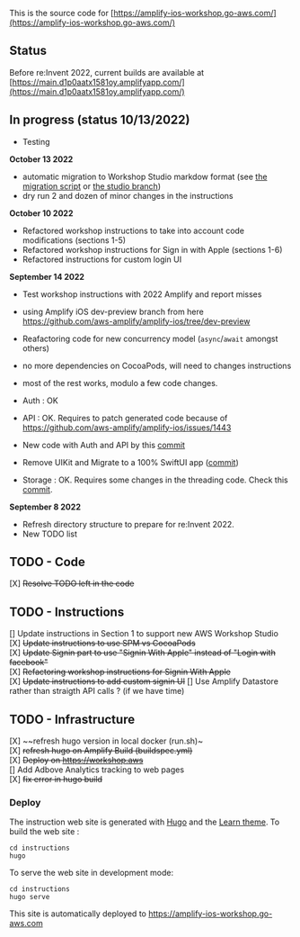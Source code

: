 This is the source code for [https://amplify-ios-workshop.go-aws.com/](https://amplify-ios-workshop.go-aws.com/)

## Status 

Before re:Invent 2022, current builds are available at [https://main.d1p0aatx1581oy.amplifyapp.com/](https://main.d1p0aatx1581oy.amplifyapp.com/)

## In progress (status 10/13/2022)

- Testing 

**October 13 2022**

- automatic migration to Workshop Studio markdow format (see [the migration script](https://github.com/sebsto/amplify-ios-workshop/blob/main/migrate_markdown/Sources/mm/mm.swift) or [the studio branch](https://github.com/sebsto/amplify-ios-workshop/tree/studio))
- dry run 2 and dozen of minor changes in the instructions

**October 10 2022**

- Refactored workshop instructions to take into account code modifications (sections 1-5)  
- Refactored workshop instructions for Sign in with Apple (sections 1-6)  
- Refactored instructions for custom login UI

**September 14 2022**

- Test workshop instructions with 2022 Amplify and report misses  
- using Amplify iOS dev-preview branch from here https://github.com/aws-amplify/amplify-ios/tree/dev-preview
- Reafactoring code for new concurrency model (`async`/`await` amongst others)
- no more dependencies on CocoaPods, will need to changes instructions 
- most of the rest works, modulo a few code changes.

- Auth : OK 
- API  : OK. Requires to patch generated code because of https://github.com/aws-amplify/amplify-ios/issues/1443 
- New code with Auth and API by this [commit](https://github.com/sebsto/amplify-ios-workshop/commit/d89d27b7ab600c436f522983d4d2407e9ac3bf09)

- Remove UIKit and Migrate to a 100% SwiftUI app ([commit](https://github.com/sebsto/amplify-ios-workshop/commit/5d0f776ab0a63ac96cf486498550adb68800b383))

- Storage : OK. Requires some changes in the threading code. Check this [commit](https://github.com/sebsto/amplify-ios-workshop/commit/ef04d4fe218bf9c956e196c041ac689c03125d32).

**September 8 2022** 

- Refresh directory structure to prepare for re:Invent 2022.  
- New TODO list  

## TODO - Code 

[X] ~~Resolve TODO left in the code~~

## TODO - Instructions 

[] Update instructions in Section 1 to support new AWS Workshop Studio  
[X] ~~Update instructions to use SPM vs CocoaPods~~  
[X] ~~Update Signin part to use "Signin With Apple" instead of "Login with facebook"~~  
[X] ~~Refactoring workshop instructions for Signin With Apple~~  
[X] ~~Update instructions to add custom signin UI~~ 
[] Use Amplify Datastore rather than straigth API calls ?  (if we have time)  

## TODO - Infrastructure 

[X] ~~refresh hugo version in local docker (run.sh)~  
[X] ~~refresh hugo on Amplify Build (buildspec.yml)~~  
[X] ~~Deploy on https://workshop.aws~~  
[] Add Adbove Analytics tracking to web pages  
[X] ~~fix error in hugo build~~  

<!-- ### Dir Structure

```text
x (you are here)
|
|-- code
      |-- Complete       <== this is the final result of the workshop
      |-- StartingPoint  <== this is the starting point of the app
|
|-- instructions         <== this is the static web site
``` -->

### Deploy

The instruction web site is generated with [Hugo](https://gohugo.io) and the [Learn theme](https://learn.netlify.com/en/).
To build the web site :
```
cd instructions
hugo
```

To serve the web site in development mode:
```
cd instructions
hugo serve
```

This site is automatically deployed to https://amplify-ios-workshop.go-aws.com
